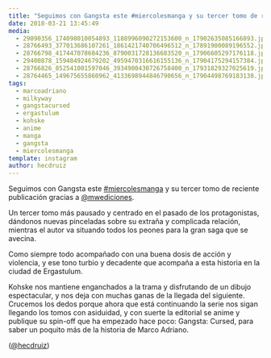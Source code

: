 ```yaml
---
title: "Seguimos con Gangsta este #miercolesmanga y su tercer tomo de reciente publicación gracias a @mwediciones"
date: 2018-03-21 13:45:49
media: 
  - 29090356_174098010054893_1188996090272153600_n_17902635085166893.jpg
  - 28766493_377013686107261_1861421740706496512_n_17891900089196552.jpg
  - 28766798_417447078684236_8790031728136683520_n_17906605297176118.jpg
  - 29400878_159484924679202_4959470316616155136_n_17904175294157384.jpg
  - 28766826_852541001597046_3934900430726758400_n_17931829327025619.jpg
  - 28764465_149675655860962_4133698944846790656_n_17904498769183138.jpg
tags: 
  - marcoadriano
  - milkyway
  - gangstacursed
  - ergastulum
  - kohske
  - anime
  - manga
  - gangsta
  - miercolesmanga
template: instagram
author: hecdruiz
---
```


Seguimos con Gangsta este [#miercolesmanga](/tags/miercolesmanga) y su tercer tomo de reciente publicación gracias a [@mwediciones](https://instagram.com/mwediciones).


Un tercer tomo más pausado y centrado en el pasado de los protagonistas, dándonos nuevas pinceladas sobre su extraña y complicada relación, mientras el autor va situando todos los peones para la gran saga que se avecina.


Como siempre todo acompañado con una buena dosis de acción y violencia, y ese tono turbio y decadente que acompaña a esta historia en la ciudad de Ergastulum.


Kohske nos mantiene enganchados a la trama y disfrutando de un dibujo espectacular, y nos deja con muchas ganas de la llegada del siguiente. Crucemos los dedos porque ahora que está continuando la serie nos sigan llegando los tomos con asiduidad, y con suerte la editorial se anime y publique su spin-off que ha empezado hace poco: Gangsta: Cursed, para saber un poquito más de la historia de Marco Adriano.


([@hecdruiz](https://instagram.com/hecdruiz))



